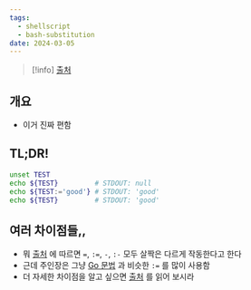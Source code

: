 ```yaml
---
tags:
  - shellscript
  - bash-substitution
date: 2024-03-05
---
```

> [!info] [출처](https://tldp.org/LDP/abs/html/parameter-substitution.html)

## 개요

- 이거 진짜 편함

## TL;DR!

```bash
unset TEST
echo ${TEST}         # STDOUT: null
echo ${TEST:='good'} # STDOUT: 'good'
echo ${TEST}         # STDOUT: 'good'
```

## 여러 차이점들,,

- 뭐 [출처](https://tldp.org/LDP/abs/html/parameter-substitution.html) 에 따르면 `=`, `:=`, `-`, `:-` 모두 살짝은 다르게 작동한다고 한다
- 근데 주인장은 그냥 [Go 문법](https://gobyexample.com/variables) 과 비슷한 `:=` 를 많이 사용함
- 더 자세한 차이점을 알고 싶으면 [출처](https://tldp.org/LDP/abs/html/parameter-substitution.html) 를 읽어 보시라